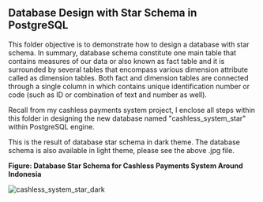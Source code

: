 ## Database Design with Star Schema in PostgreSQL

This folder objective is to demonstrate how to design a database with star schema. In summary, database schema constitute one main table that contains measures of our data or also known as
fact table and it is surrounded by several tables that encompass various dimension attribute called as dimension tables. Both fact and dimension tables are connected through a single column
in which contains unique identification number or code (such as ID or combination of text and number as well). 

Recall from my cashless payments system project, I enclose all steps within this folder in designing the new database named "cashless_system_star" within PostgreSQL engine.

This is the result of database star schema in dark theme. The database schema is also available in light theme, please see the above .jpg file.

**Figure: Database Star Schema for Cashless Payments System Around Indonesia**

![cashless_system_star_dark](https://github.com/madisuryapr/Data-Analytics-by-Adisurya/assets/91768688/31333e6d-3932-4dd9-a1f9-cb5a299efc35)
